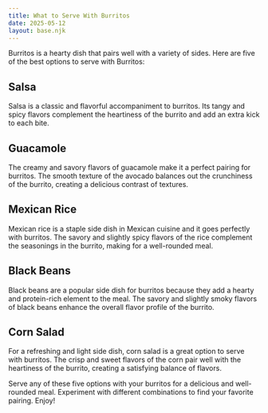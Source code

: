 ```yaml
---
title: What to Serve With Burritos
date: 2025-05-12
layout: base.njk
---
```


Burritos is a hearty dish that pairs well with a variety of sides. Here are five of the best options to serve with Burritos:

## **Salsa**
Salsa is a classic and flavorful accompaniment to burritos. Its tangy and spicy flavors complement the heartiness of the burrito and add an extra kick to each bite.

## **Guacamole**
The creamy and savory flavors of guacamole make it a perfect pairing for burritos. The smooth texture of the avocado balances out the crunchiness of the burrito, creating a delicious contrast of textures.

## **Mexican Rice**
Mexican rice is a staple side dish in Mexican cuisine and it goes perfectly with burritos. The savory and slightly spicy flavors of the rice complement the seasonings in the burrito, making for a well-rounded meal.

## **Black Beans**
Black beans are a popular side dish for burritos because they add a hearty and protein-rich element to the meal. The savory and slightly smoky flavors of black beans enhance the overall flavor profile of the burrito.

## **Corn Salad**
For a refreshing and light side dish, corn salad is a great option to serve with burritos. The crisp and sweet flavors of the corn pair well with the heartiness of the burrito, creating a satisfying balance of flavors.

Serve any of these five options with your burritos for a delicious and well-rounded meal. Experiment with different combinations to find your favorite pairing. Enjoy!